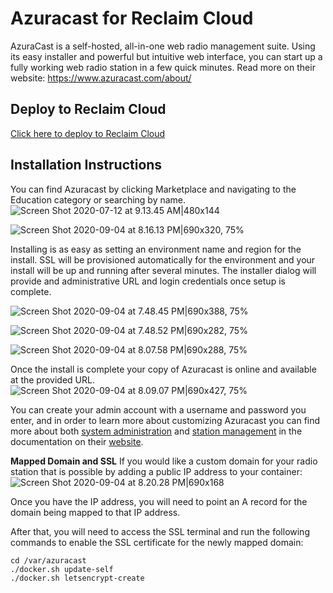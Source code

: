 # Azuracast for Reclaim Cloud
AzuraCast is a self-hosted, all-in-one web radio management suite. Using its easy installer and powerful but intuitive web interface, you can start up a fully working web radio station in a few quick minutes. Read more on their website: https://www.azuracast.com/about/

## Deploy to Reclaim Cloud
[Click here to deploy to Reclaim Cloud](https://app.my.reclaim.cloud/?app=azuracast)

## Installation Instructions
You can find Azuracast by clicking Marketplace and navigating to the Education category or searching by name.
![Screen Shot 2020-07-12 at 9.13.45 AM|480x144](upload://ciTVzAuU1OScVz9ZHqoPFI7XOII.png) 

![Screen Shot 2020-09-04 at 8.16.13 PM|690x320, 75%](upload://8XxYuOcagl3ZhylPoyPuOJJE9lr.png) 

Installing is as easy as setting an environment name and region for the install. SSL will be provisioned automatically for the environment and your install will be up and running after several minutes. The installer dialog will provide and administrative URL and login credentials once setup is complete.

![Screen Shot 2020-09-04 at 7.48.45 PM|690x388, 75%](upload://sjozPVxs74xG729JI7BT3csrEeT.jpeg) 

![Screen Shot 2020-09-04 at 7.48.52 PM|690x282, 75%](upload://3S75Iyw1H8WALKFej5TCEm5kAap.png) 

![Screen Shot 2020-09-04 at 8.07.58 PM|690x288, 75%](upload://wx5AClICUByaEK5EC5Dwcrb0OJT.png) 

Once the install is complete your copy of Azuracast is online and available at the provided URL.
![Screen Shot 2020-09-04 at 8.09.07 PM|690x427, 75%](upload://lunfltzNSjL2QQ3hHV4mwIA9vgC.jpeg) 

You can create your admin account with a username and password you enter, and in order to learn more about customizing Azuracast you can find more about both [system administration](https://www.azuracast.com/administration/) and [station management](https://www.azuracast.com/station-management/) in the documentation on their [website](https://www.azuracast.com/).

**Mapped Domain and SSL**
If you would like a custom domain for your radio station that is possible by adding a public IP address to your container:
![Screen Shot 2020-09-04 at 8.20.28 PM|690x168](upload://numvHQOu3Aec5LUjixdANZ0McDR.png) 

Once you have the IP address, you will need to point an A record for the domain being mapped to that IP address.

After that, you will need to access the SSL terminal and run the following commands to enable the SSL certificate for the newly mapped domain:
```
cd /var/azuracast
./docker.sh update-self
./docker.sh letsencrypt-create
```
